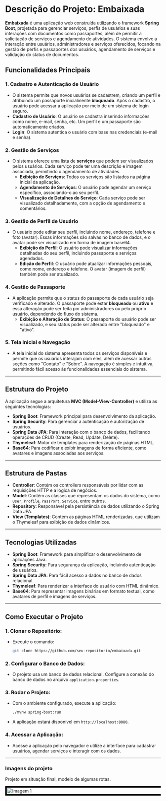 # Descrição do Projeto: **Embaixada**

**Embaixada** é uma aplicação web construída utilizando o framework **Spring Boot**, projetada para gerenciar serviços, perfis de usuários e suas interações com documentos como passaportes, além de permitir a solicitação de serviços e agendamento de atividades. O sistema envolve a interação entre usuários, administradores e serviços oferecidos, focando na gestão de perfis e passaportes dos usuários, agendamento de serviços e validação do status de documentos.

## Funcionalidades Principais

### 1. **Cadastro e Autenticação de Usuário**
- O sistema permite que novos usuários se cadastrem, criando um perfil e atribuindo um passaporte inicialmente **bloqueado**. Após o cadastro, o usuário pode acessar a aplicação por meio de um sistema de login seguro.
- **Cadastro de Usuário**: O usuário se cadastra inserindo informações como nome, e-mail, senha, etc. Um perfil e um passaporte são automaticamente criados.
- **Login**: O sistema autentica o usuário com base nas credenciais (e-mail e senha).

### 2. **Gestão de Serviços**
- O sistema oferece uma lista de **serviços** que podem ser visualizados pelos usuários. Cada serviço pode ter uma descrição e imagem associada, permitindo o agendamento de atividades.
    - **Exibição de Serviços**: Todos os serviços são listados na página inicial da aplicação.
    - **Agendamento de Serviços**: O usuário pode agendar um serviço específico, associando-o ao seu perfil.
    - **Visualização de Detalhes do Serviço**: Cada serviço pode ser visualizado detalhadamente, com a opção de agendamento e comentários.

### 3. **Gestão de Perfil de Usuário**
- O usuário pode editar seu perfil, incluindo nome, endereço, telefone e foto (avatar). Essas informações são salvas no banco de dados, e o avatar pode ser visualizado em forma de imagem base64.
    - **Exibição do Perfil**: O usuário pode visualizar informações detalhadas do seu perfil, incluindo passaporte e serviços agendados.
    - **Edição do Perfil**: O usuário pode atualizar informações pessoais, como nome, endereço e telefone. O avatar (imagem de perfil) também pode ser atualizado.

### 4. **Gestão de Passaporte**
- A aplicação permite que o status do passaporte de cada usuário seja verificado e alterado. O passaporte pode estar **bloqueado** ou **ativo** e essa alteração pode ser feita por administradores ou pelo próprio usuário, dependendo do fluxo do sistema.
    - **Exibição e Alteração de Status**: O passaporte do usuário pode ser visualizado, e seu status pode ser alterado entre "bloqueado" e "ativo".

### 5. **Tela Inicial e Navegação**
- A tela inicial do sistema apresenta todos os serviços disponíveis e permite que os usuários interajam com eles, além de acessar outras seções como "Contato" e "Sobre". A navegação é simples e intuitiva, permitindo fácil acesso às funcionalidades essenciais do sistema.

---

## Estrutura do Projeto

A aplicação segue a arquitetura **MVC (Model-View-Controller)** e utiliza as seguintes tecnologias:

- **Spring Boot**: Framework principal para desenvolvimento da aplicação.
- **Spring Security**: Para gerenciar a autenticação e autorização de usuários.
- **Spring Data JPA**: Para interação com o banco de dados, facilitando operações de CRUD (Create, Read, Update, Delete).
- **Thymeleaf**: Motor de templates para renderização de páginas HTML.
- **Base64**: Para codificar e exibir imagens de forma eficiente, como avatares e imagens associadas aos serviços.

---

## Estrutura de Pastas

- **Controller**: Contém os controllers responsáveis por lidar com as requisições HTTP e a lógica de negócios.
- **Model**: Contém as classes que representam os dados do sistema, como `User`, `Profile`, `PassPort`, `Service`, entre outros.
- **Repository**: Responsável pela persistência de dados utilizando o Spring Data JPA.
- **View (Templates)**: Contém as páginas HTML renderizadas, que utilizam o Thymeleaf para exibição de dados dinâmicos.

---

## Tecnologias Utilizadas

- **Spring Boot**: Framework para simplificar o desenvolvimento de aplicações Java.
- **Spring Security**: Para segurança da aplicação, incluindo autenticação de usuários.
- **Spring Data JPA**: Para fácil acesso a dados no banco de dados relacional.
- **Thymeleaf**: Para renderizar a interface do usuário com HTML dinâmico.
- **Base64**: Para representar imagens binárias em formato textual, como avatares de perfil e imagens de serviços.

---

## Como Executar o Projeto

### 1. **Clonar o Repositório**:
   - Execute o comando: 
     ```bash
     git clone https://github.com/seu-repositorio/embaixada.git
     ```

### 2. **Configurar o Banco de Dados**:
   - O projeto usa um banco de dados relacional. Configure a conexão do banco de dados no arquivo `application.properties`.

### 3. **Rodar o Projeto**:
   - Com o ambiente configurado, execute a aplicação:
     ```bash
     ./mvnw spring-boot:run
     ```
   - A aplicação estará disponível em `http://localhost:8080`.

### 4. **Acessar a Aplicação**:
   - Acesse a aplicação pelo navegador e utilize a interface para cadastrar usuários, agendar serviços e interagir com os dados.

---

### Imagens do projeto
Projeto em situação final, modelo de algumas rotas.

<div style="width:100%; overflow:hidden; max-width:600px;">
  <div style="display: flex; transition: transform 0.5s ease;">
    <img src="https://i.postimg.cc/BbTzY3mV/1.png" alt="Imagem 1" style="width:100%; flex-shrink: 0; border: 5px solid black;">
    <img src="https://i.postimg.cc/brcM9r9n/2.png" alt="Imagem 2" style="width:100%; flex-shrink: 0; border: 5px solid black;">
    <img src="https://i.postimg.cc/0ycT189g/3.png" alt="Imagem 3" style="width:100%; flex-shrink: 0; border: 5px solid black;">
    <img src="https://i.postimg.cc/26BMWhhm/4.png" alt="Imagem 4" style="width:100%; flex-shrink: 0; border: 5px solid black;">
    <img src="https://i.postimg.cc/HLNFjBJB/5.png" alt="Imagem 5" style="width:100%; flex-shrink: 0; border: 5px solid black;">
    <img src="https://i.postimg.cc/PqJBtBqC/6.png" alt="Imagem 6" style="width:100%; flex-shrink: 0; border: 5px solid black;">
  </div>
</div>
